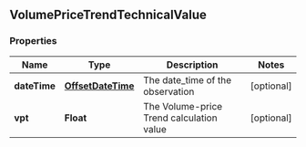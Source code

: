 
## VolumePriceTrendTechnicalValue

### Properties
Name | Type | Description | Notes
------------ | ------------- | ------------- | -------------
**dateTime** | [**OffsetDateTime**](OffsetDateTime.md) | The date_time of the observation |  [optional]
**vpt** | **Float** | The Volume-price Trend calculation value |  [optional]



